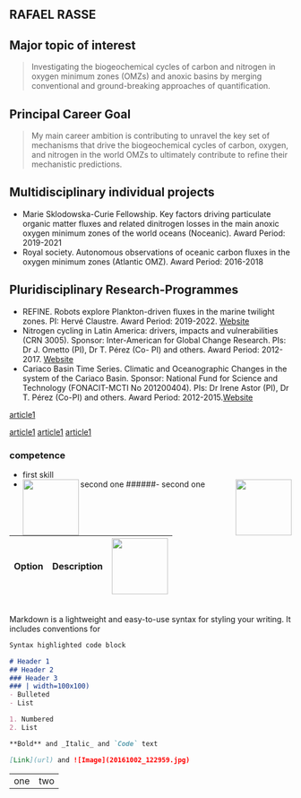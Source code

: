 ##  RAFAEL RASSE
## Major topic of interest 
> Investigating the biogeochemical cycles of carbon and nitrogen in oxygen minimum zones (OMZs)  and anoxic basins by merging conventional and ground-breaking approaches of quantification.

## Principal Career Goal
> My main career ambition is contributing to unravel the key set of mechanisms that drive the biogeochemical cycles of carbon, oxygen, and nitrogen in the world OMZs to ultimately  contribute to refine their mechanistic predictions.  

## Multidisciplinary individual projects 
 - Marie Sklodowska-Curie Fellowship. Key factors driving particulate organic matter fluxes and related dinitrogen losses in the main anoxic oxygen minimum zones of the world oceans (Noceanic). Award Period: 2019-2021
 - Royal society. Autonomous observations of oceanic carbon fluxes in the oxygen minimum zones (Atlantic OMZ). Award Period: 2016-2018

## Pluridisciplinary Research-Programmes
 - REFINE. Robots explore Plankton-driven fluxes in the marine twilight zones. PI: Hervé Claustre. Award Period: 2019-2022. [Website](https://erc-refine.eu/new/) 
 - Nitrogen cycling in Latin America: drivers, impacts and vulnerabilities (CRN 3005). Sponsor: Inter-American for Global Change Research. PIs: Dr J. Ometto (PI), Dr T. Pérez (Co-  PI) and others. Award Period: 2012-2017. [Website](http://nitrogen.ccst.inpe.br/)  
 - Cariaco Basin Time Series. Climatic and Oceanographic Changes in the system of the Cariaco Basin. Sponsor: National Fund for Science and Technology (FONACIT-MCTI No 201200404). PIs: Dr Irene Astor (PI), Dr T. Pérez (Co-PI) and others. Award Period: 2012-2015.[Website](http://www.imars.usf.edu/cariaco) 













[article1](https://article1)

[article1](https://article1)
[article1](https://article1)
[article1](https://article1)














### competence
- first skill 
- second one <img align="left" src="20161002_122959.jpg" width="100" height="100" >
######- second one <img style="float: right;" src="20161002_122959.jpg" width="100" height="100" >
 






| Option | Description       |  <img src="20161002_122959.jpg" width="100" height="100" > |
| --------------------- |:---------------------------:| -----------:|



<table border="0">
<table border="0">
 <tr>
 <td> one </td>
 <td> two </td>
 
 </tr>
 <tr>

Markdown is a lightweight and easy-to-use syntax for styling your writing. It includes conventions for

```markdown
Syntax highlighted code block

# Header 1
## Header 2
### Header 3
### | width=100x100)
- Bulleted
- List

1. Numbered
2. List

**Bold** and _Italic_ and `Code` text

[Link](url) and ![Image](20161002_122959.jpg)
```
